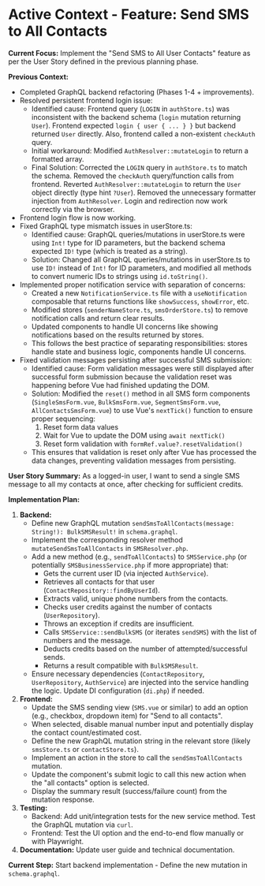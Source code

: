 # Active Context - Feature: Send SMS to All Contacts

**Current Focus:** Implement the "Send SMS to All User Contacts" feature as per the User Story defined in the previous planning phase.

**Previous Context:**

- Completed GraphQL backend refactoring (Phases 1-4 + improvements).
- Resolved persistent frontend login issue:
  - Identified cause: Frontend query (`LOGIN` in `authStore.ts`) was inconsistent with the backend schema (`login` mutation returning `User`). Frontend expected `login { user { ... } }` but backend returned `User` directly. Also, frontend called a non-existent `checkAuth` query.
  - Initial workaround: Modified `AuthResolver::mutateLogin` to return a formatted array.
  - Final Solution: Corrected the `LOGIN` query in `authStore.ts` to match the schema. Removed the `checkAuth` query/function calls from frontend. Reverted `AuthResolver::mutateLogin` to return the `User` object directly (type hint `?User`). Removed the unnecessary formatter injection from `AuthResolver`. Login and redirection now work correctly via the browser.
- Frontend login flow is now working.
- Fixed GraphQL type mismatch issues in userStore.ts:
  - Identified cause: GraphQL queries/mutations in userStore.ts were using `Int!` type for ID parameters, but the backend schema expected `ID!` type (which is treated as a string).
  - Solution: Changed all GraphQL queries/mutations in userStore.ts to use `ID!` instead of `Int!` for ID parameters, and modified all methods to convert numeric IDs to strings using `id.toString()`.
- Implemented proper notification service with separation of concerns:
  - Created a new `NotificationService.ts` file with a `useNotification` composable that returns functions like `showSuccess`, `showError`, etc.
  - Modified stores (`senderNameStore.ts`, `smsOrderStore.ts`) to remove notification calls and return clear results.
  - Updated components to handle UI concerns like showing notifications based on the results returned by stores.
  - This follows the best practice of separating responsibilities: stores handle state and business logic, components handle UI concerns.
- Fixed validation messages persisting after successful SMS submission:
  - Identified cause: Form validation messages were still displayed after successful form submission because the validation reset was happening before Vue had finished updating the DOM.
  - Solution: Modified the `reset()` method in all SMS form components (`SingleSmsForm.vue`, `BulkSmsForm.vue`, `SegmentSmsForm.vue`, `AllContactsSmsForm.vue`) to use Vue's `nextTick()` function to ensure proper sequencing:
    1. Reset form data values
    2. Wait for Vue to update the DOM using `await nextTick()`
    3. Reset form validation with `formRef.value?.resetValidation()`
  - This ensures that validation is reset only after Vue has processed the data changes, preventing validation messages from persisting.

**User Story Summary:** As a logged-in user, I want to send a single SMS message to all my contacts at once, after checking for sufficient credits.

**Implementation Plan:**

1.  **Backend:**
    - Define new GraphQL mutation `sendSmsToAllContacts(message: String!): BulkSMSResult!` in `schema.graphql`.
    - Implement the corresponding resolver method `mutateSendSmsToAllContacts` in `SMSResolver.php`.
    - Add a new method (e.g., `sendToAllContacts`) to `SMSService.php` (or potentially `SMSBusinessService.php` if more appropriate) that:
      - Gets the current user ID (via injected `AuthService`).
      - Retrieves all contacts for that user (`ContactRepository::findByUserId`).
      - Extracts valid, unique phone numbers from the contacts.
      - Checks user credits against the number of contacts (`UserRepository`).
      - Throws an exception if credits are insufficient.
      - Calls `SMSService::sendBulkSMS` (or iterates `sendSMS`) with the list of numbers and the message.
      - Deducts credits based on the number of attempted/successful sends.
      - Returns a result compatible with `BulkSMSResult`.
    - Ensure necessary dependencies (`ContactRepository`, `UserRepository`, `AuthService`) are injected into the service handling the logic. Update DI configuration (`di.php`) if needed.
2.  **Frontend:**
    - Update the SMS sending view (`SMS.vue` or similar) to add an option (e.g., checkbox, dropdown item) for "Send to all contacts".
    - When selected, disable manual number input and potentially display the contact count/estimated cost.
    - Define the new GraphQL mutation string in the relevant store (likely `smsStore.ts` or `contactStore.ts`).
    - Implement an action in the store to call the `sendSmsToAllContacts` mutation.
    - Update the component's submit logic to call this new action when the "all contacts" option is selected.
    - Display the summary result (success/failure count) from the mutation response.
3.  **Testing:**
    - Backend: Add unit/integration tests for the new service method. Test the GraphQL mutation via `curl`.
    - Frontend: Test the UI option and the end-to-end flow manually or with Playwright.
4.  **Documentation:** Update user guide and technical documentation.

**Current Step:** Start backend implementation - Define the new mutation in `schema.graphql`.
